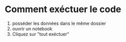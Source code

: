 # Comment exéctuer le code
1. posséder les données dans le même dossier
2. ouvrir un notebook
3. Cliquez sur "tout exéctuer"
